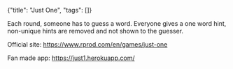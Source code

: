 {"title": "Just One", "tags": []}

Each round, someone has to guess a word. Everyone gives a one word hint,
non-unique hints are removed and not shown to the guesser.

Official site: https://www.rprod.com/en/games/just-one

Fan made app: https://just1.herokuapp.com/


